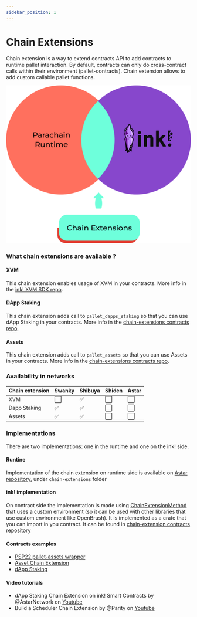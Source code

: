 ```yaml
---
sidebar_position: 1
---
```


# Chain Extensions

Chain extension is a way to extend contracts API to add contracts to runtime pallet interaction. By default, contracts can only do cross-contract calls within their environment (pallet-contracts). Chain extension allows to add custom callable pallet functions.

![ink-ce](../../img/ink-ce.png)

### What chain extensions are available ?

#### XVM

This chain extension enables usage of XVM in your contracts. More info in the [ink! XVM SDK repo](https://github.com/AstarNetwork/ink-xvm-sdk).

#### DApp Staking

This chain extension adds call to `pallet_dapps_staking` so that you can use dApp Staking in your contracts. More info in the [chain-extensions contracts repo](https://github.com/swanky-dapps/chain-extension-contracts).

#### Assets

This chain extension adds call to `pallet_assets` so that you can use Assets in your contracts. More info in the [chain-extensions contracts repo](https://github.com/swanky-dapps/chain-extension-contracts).

### Availability in networks


| Chain extension | Swanky | Shibuya | Shiden | Astar |
|---|---|---|---|---|
| XVM | :white_large_square: | :white_check_mark: | :white_large_square: | :white_large_square: |
| Dapp Staking |  :white_check_mark:| :white_check_mark: | :white_large_square: | :white_large_square: |
| Assets | :white_check_mark: | :white_check_mark: | :white_large_square: | :white_large_square: |


### Implementations

There are two implementations: one in the runtime and one on the ink! side.  

#### Runtine

Implementation of the chain extension on runtime side is available on [Astar repository](https://github.com/AstarNetwork/astar-frame/), under `chain-extensions` folder

#### ink! implementation

On contract side the implementation is made using [ChainExtensionMethod](https://github.com/paritytech/ink/blob/db7a906522a7e97ed5057b193df1253b33e99ee4/crates/env/src/chain_extension.rs#L77) that uses a custom environment
(so it can be used with other libraries that use custom environment like OpenBrush). It is implemented as a crate that you can import in you contract. It can be found in [chain-extension contracts repository](https://github.com/swanky-dapps/chain-extension-contracts)

#### Contracts examples

- [PSP22 pallet-assets wrapper](https://github.com/swanky-dapps/chain-extension-contracts/tree/main/contracts/psp22_pallet_wrapper)
- [Asset Chain Extension](https://github.com/swanky-dapps/chain-extension-contracts/tree/main/examples/assets)
- [dApp Staking](https://github.com/swanky-dapps/chain-extension-contracts/tree/main/examples/dapps-staking)

#### Video tutorials

- dApp Staking Chain Extension on ink! Smart Contracts by @AstarNetwork on [Youtube](https://www.youtube.com/watch?v=-T-HKy_vFCo)
- Build a Scheduler Chain Extension by @Parity on [Youtube](https://www.youtube.com/watch?v=yykPQF0tkqk)